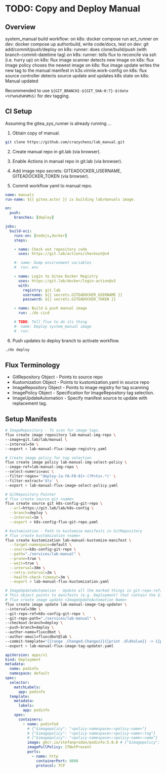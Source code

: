 
# TODO: Copy and Deploy Manual

## Overview

system_manual build workflow:
on k8s: docker compose run act_runner
on dev: docker compose up authorbuild, write code/docs, test
on dev: git add/commit/push/deploy
on k8s: runner: does clone/build/push (with branch-commit-datetime tag)
on k8s: runner: tells flux to reconcile via ssh (i.e. hurry up)
on k8s: flux image scanner detects new image
on k8s: flux image policy choses the newest image
on k8s: flux image update writes the new tag to the manual manifest in k3s.vinnie.work-config
on k8s: flux source controller detects source update and updates k8s state
on k8s: Manual updated

Recommended to use `${GIT_BRANCH}-${GIT_SHA:0:7}-$(date +%Y%m%d%H%M%S)` for dev tagging.

## CI Setup

Assuming the gitea_sys_runner is already running ...

1. Obtain copy of manual.

```sh
git clone https://github.com/crazychenz/lab_manual.git
```

2. Create manual repo in git.lab (via browser).

3. Enable Actions in manual repo in git.lab (via browser).

4. Add image repo secrets: GITEADOCKER_USERNAME, GITEADOCKER_TOKEN (via browser).

5. Commit workflow yaml to manual repo.

```yaml
name: manuals
run-name: ${{ gitea.actor }} is building lab/manuals image.

on:
  push: 
    branches: [deploy]

jobs:
  build-oci:
    runs-on: [nodejs,docker]
    steps:

    - name: Check out repository code
      uses: https://git.lab/actions/checkout@v4

    #- name: Dump environment variables
    #  run: env

    - name: Login to Gitea Docker Registry
      uses: https://git.lab/docker/login-action@v3
      with:
        registry: git.lab
        username: ${{ secrets.GITEADOCKER_USERNAME }}
        password: ${{ secrets.GITEADOCKER_TOKEN }}

    - name: Build & push manual image
      run: ./do cicd

    # TODO: Tell flux to do its thing
    #- name: Deploy system_manual image
    #  run: 
```

6. Push updates to deploy branch to activate workflow.

```sh
./do deploy
```

## Flux Terminology

- GitRepository Object - Points to source repo
- Kustomization Object - Points to kustomization.yaml in source repo
- ImageRepository Object - Points to image registry for tag scanning
- ImagePolicy Object - Specification for ImageRepository tag selection.
- ImageUpdateAutomation - Specify manifest source to update with replacement tag.





## Setup Manifests

```sh
# ImageRepository - To scan for image tags.
flux create image repository lab-manual-img-repo \
--image=git.lab/lab/manual \
--interval=5m \
--export > lab-manual-flux-image-registry.yaml
```

```sh
# Create image policy for tag selection
flux create image policy lab-manual-img-select-policy \
--image-ref=lab-manual-img-repo \
--select-numeric=asc \
--filter-regex='^deploy-[a-fA-F0-9]+-(?P<ts>.*)' \
--filter-extract='$ts' \
--export > lab-manual-flux-image-select-policy.yaml
```

```sh
# GitRepository Pointer
# flux create source git <name>
flux create source git k8s-config-git-repo \
  --url=https://git.lab/lab/k8s-config \
  --branch=deploy \
  --interval=1m \
  --export > k8s-config-flux-git-repo.yaml
```

```sh
# Kustomization - Path to kustomize manifests in GitRepository
# flux create kustomization <name>
flux create kustomization lab-manual-kustomize-manifest \
  --target-namespace=default \
  --source=k8s-config-git-repo \
  --path="./services/lab-manual" \
  --prune=true \
  --wait=true \
  --interval=30m \
  --retry-interval=2m \
  --health-check-timeout=3m \
  --export > lab-manual-flux-kustomization.yaml
```

```sh
# ImageUpdateAutomation - Update all the marked things in git-repo-ref/git-repo-path
# This object points to manifests (e.g. Deployment) that contain the $imagepolicy marker.
# flux create image update <ImageUpdateAutomation Name>
flux create image update lab-manual-image-tag-updater \
--interval=30m \
--git-repo-ref=k8s-config-git-repo \
--git-repo-path="./services/lab-manual" \
--checkout-branch=deploy \
--push-branch=deploy \
--author-name=fluxcdbot \
--author-email=fluxcdbot@lab \
--commit-template="{{range .Changed.Changes}}{{print .OldValue}} -> {{println .NewValue}}{{end}}" \
--export > lab-manual-flux-image-tag-updater.yaml
```








```yaml
apiVersion: apps/v1
kind: Deployment
metadata:
  name: podinfo
  namespace: default
spec:
  selector:
    matchLabels:
      app: podinfo
  template:
    metadata:
      labels:
        app: podinfo
    spec:
      containers:
        - name: podinfod
          # {"$imagepolicy": "<policy-namespace>:<policy-name>"}
          # {"$imagepolicy": "<policy-namespace>:<policy-name>:tag"}
          # {"$imagepolicy": "<policy-namespace>:<policy-name>:name"}
          image: ghcr.io/stefanprodan/podinfo:5.0.0 # {"$imagepolicy": "flux-system:podinfo"}
          imagePullPolicy: IfNotPresent
          ports:
            - name: http
              containerPort: 9898
              protocol: TCP
```